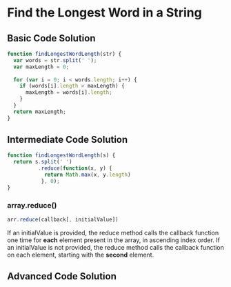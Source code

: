 # Find the Longest Word in a String
## Basic Code Solution
```javascript
function findLongestWordLength(str) {
  var words = str.split(' ');
  var maxLength = 0;
  
  for (var i = 0; i < words.length; i++) {
    if (words[i].length > maxLength) {
      maxLength = words[i].length;
    }
  }
  return maxLength;
}
```
## Intermediate Code Solution
```javascript
function findLongestWordLength(s) {
  return s.split(' ')
          .reduce(function(x, y) {
            return Math.max(x, y.length)
           }, 0);
}
```
### array.reduce()
```javascript
arr.reduce(callback[, initialValue])
```
If an initialValue is provided, the reduce method calls the callback function one time for **each** element present in the array, in ascending index order. If an initialValue is not provided, the reduce method calls the callback function on each element, starting with the **second** element.
## Advanced Code Solution
